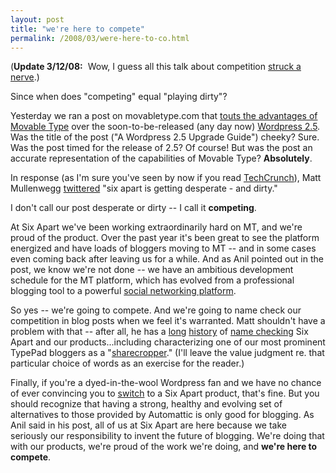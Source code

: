 ```yaml
---
layout: post
title: "we're here to compete"
permalink: /2008/03/were-here-to-co.html
---
```


(**Update 3/12/08:**  Wow, I guess all this talk about competition [struck a nerve](http://ma.tt/2008/03/wordpress-is-open-source/).)

Since when does "competing" equal "playing dirty"? 

Yesterday we ran a post on movabletype.com that [touts the advantages of Movable Type](http://www.movabletype.com/blog/2008/03/a-wordpress-25-upgrade-guide.html) over the soon-to-be-released (any day now) [Wordpress 2.5](http://trac.wordpress.org/milestone/2.5). Was the title of the post ("A Wordpress 2.5 Upgrade Guide") cheeky? Sure. Was the post timed for the release of 2.5? Of course! But was the post an accurate representation of the capabilities of Movable Type? **Absolutely**.

In response (as I'm sure you've seen by now if you read [TechCrunch](http://www.techcrunch.com/2008/03/11/six-apart-takes-aim-at-wordpress-users-wordpress-pissed/)), Matt Mullenwegg [twittered](http://twitter.com/photomatt/statuses/769658891) "six apart is getting desperate - and dirty." 

I don't call our post desperate or dirty -- I call it **competing**.

At Six Apart we've been working extraordinarily hard on MT, and we're proud of the product. Over the past year it's been great to see the platform energized and have loads of bloggers moving to MT -- and in some cases even coming back after leaving us for a while. And as Anil pointed out in the post, we know we're not done -- we have an ambitious development schedule for the MT platform, which has evolved from a professional blogging tool to a powerful [social networking platform](http://www.movabletype.com/products/community-solution.html).

So yes -- we're going to compete. And we're going to name check our competition in blog posts when we feel it's warranted. Matt shouldn't have a problem with that -- after all, he has a [long](http://blog.tmcnet.com/blog/tom-keating/movabletype/movable-type-vs-wordpress-war-heats-up.asp#026289) [history](http://ma.tt/2008/03/metblogs/) of [name checking](http://wordpress.com/blog/2008/01/21/three-gigabytes/) Six Apart and our products...including characterizing one of our most prominent TypePad bloggers as a "[sharecropper](http://ma.tt/2008/01/nickel-and-diming/)." (I'll leave the value judgment re. that particular choice of words as an exercise for the reader.)

Finally, if you're a dyed-in-the-wool Wordpress fan and we have no chance of ever convincing you to [switch](http://www.movabletype.com/blog/2008/03/a-wordpress-25-upgrade-guide.html#comment-19177) to a Six Apart product, that's fine. But you should recognize that having a strong, healthy and evolving set of alternatives to those provided by Automattic is only good for blogging. As Anil said in his post, all of us at Six Apart are here because we take seriously our responsibility to invent the future of blogging. We're doing that with our products, we're proud of the work we're doing, and **we're here to compete**.